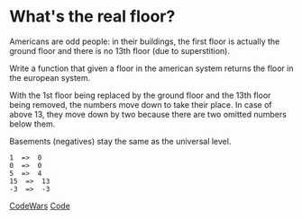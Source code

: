 # What's the real floor?

Americans are odd people: in their buildings, the first floor is actually the ground floor and there is no 13th floor (due to superstition).

Write a function that given a floor in the american system returns the floor in the european system.

With the 1st floor being replaced by the ground floor and the 13th floor being removed, the numbers move down to take their place. In case of above 13, they move down by two because there are two omitted numbers below them.

Basements (negatives) stay the same as the universal level.




```http
1  =>  0 
0  =>  0
5  =>  4
15  =>  13
-3  =>  -3
```
[CodeWars](https://www.codewars.com/kata/574b3b1599d8f897470018f6)
[Code](https://github.com/govah/Sherlock/blob/main/Easy/What's%20the%20real%20floor%3F/code.cpp)
